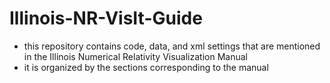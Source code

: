# Illinois-NR-VisIt-Guide
- this repository contains code, data, and xml settings that are mentioned in the Illinois Numerical Relativity Visualization Manual
- it is organized by the sections corresponding to the manual
